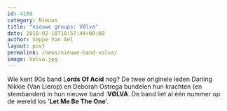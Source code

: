 ```yaml
---
id: 4189
category: Nieuws
title: "nieuwe groups: VØlva"
date: 2018-02-10T10:57:44+00:00
author: Seppe Van Ael
layout: post
permalink: /news/nieuwe-band-volva/
image: Volva.jpg
---
```

Wie kent 90s band L**ords Of Acid** nog? De twee originele leden Darling Nikkie (Van Lierop) en Deborah Ostrega bundelen hun krachten (en stembanden) in hun nieuwe band :**VØLVA**. De band liet al één nummer op de wereld los '**Let Me Be The One**'.

